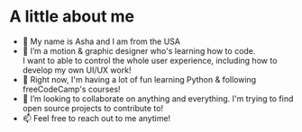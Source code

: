# A little about me

- 👋 My name is Asha and I am from the USA
- 👀 I’m a motion & graphic designer who's learning how to code. <br> I want to able to control the whole user experience, including how to develop my own UI/UX work!
- 🌱 Right now, I'm having a lot of fun learning Python & following freeCodeCamp's courses!
- 💞️ I’m looking to collaborate on anything and everything. I'm trying to find open source projects to contribute to!
- 📫 Feel free to reach out to me anytime!

<!---
ashaforddesigns/ashaforddesigns is a ✨ special ✨ repository because its `README.md` (this file) appears on your GitHub profile.
You can click the Preview link to take a look at your changes.
--->
